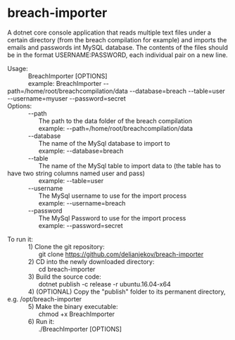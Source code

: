 # breach-importer
A dotnet core console application that reads multiple text files under a certain directory (from the breach compilation for example) and imports the emails and passwords int MySQL database. The contents of the files should be in the format USERNAME:PASSWORD, each individual pair on a new line.

Usage:  
&nbsp;&nbsp;&nbsp;&nbsp;&nbsp;&nbsp;&nbsp;&nbsp;&nbsp;&nbsp;&nbsp;&nbsp;BreachImporter [OPTIONS]  
&nbsp;&nbsp;&nbsp;&nbsp;&nbsp;&nbsp;&nbsp;&nbsp;&nbsp;&nbsp;&nbsp;&nbsp;example: BreachImporter --path=/home/root/breachcompilation/data --database=breach --table=user --username=myuser --password=secret  
Options:  
&nbsp;&nbsp;&nbsp;&nbsp;&nbsp;&nbsp;&nbsp;&nbsp;&nbsp;&nbsp;&nbsp;&nbsp;--path  
&nbsp;&nbsp;&nbsp;&nbsp;&nbsp;&nbsp;&nbsp;&nbsp;&nbsp;&nbsp;&nbsp;&nbsp;&nbsp;&nbsp;&nbsp;&nbsp;&nbsp;&nbsp;The path to the data folder of the breach compilation  
&nbsp;&nbsp;&nbsp;&nbsp;&nbsp;&nbsp;&nbsp;&nbsp;&nbsp;&nbsp;&nbsp;&nbsp;&nbsp;&nbsp;&nbsp;&nbsp;&nbsp;&nbsp;example: --path=/home/root/breachcompilation/data  
&nbsp;&nbsp;&nbsp;&nbsp;&nbsp;&nbsp;&nbsp;&nbsp;&nbsp;&nbsp;&nbsp;&nbsp;--database  
&nbsp;&nbsp;&nbsp;&nbsp;&nbsp;&nbsp;&nbsp;&nbsp;&nbsp;&nbsp;&nbsp;&nbsp;&nbsp;&nbsp;&nbsp;&nbsp;&nbsp;&nbsp;The name of the MySql database to import to  
&nbsp;&nbsp;&nbsp;&nbsp;&nbsp;&nbsp;&nbsp;&nbsp;&nbsp;&nbsp;&nbsp;&nbsp;&nbsp;&nbsp;&nbsp;&nbsp;&nbsp;&nbsp;example: --database=breach  
&nbsp;&nbsp;&nbsp;&nbsp;&nbsp;&nbsp;&nbsp;&nbsp;&nbsp;&nbsp;&nbsp;&nbsp;--table  
&nbsp;&nbsp;&nbsp;&nbsp;&nbsp;&nbsp;&nbsp;&nbsp;&nbsp;&nbsp;&nbsp;&nbsp;&nbsp;&nbsp;&nbsp;&nbsp;&nbsp;&nbsp;The name of the MySql table to import data to (the table has to have two string columns named user and pass)  
&nbsp;&nbsp;&nbsp;&nbsp;&nbsp;&nbsp;&nbsp;&nbsp;&nbsp;&nbsp;&nbsp;&nbsp;&nbsp;&nbsp;&nbsp;&nbsp;&nbsp;&nbsp;example: --table=user  
&nbsp;&nbsp;&nbsp;&nbsp;&nbsp;&nbsp;&nbsp;&nbsp;&nbsp;&nbsp;&nbsp;&nbsp;--username  
&nbsp;&nbsp;&nbsp;&nbsp;&nbsp;&nbsp;&nbsp;&nbsp;&nbsp;&nbsp;&nbsp;&nbsp;&nbsp;&nbsp;&nbsp;&nbsp;&nbsp;&nbsp;The MySql username to use for the import process  
&nbsp;&nbsp;&nbsp;&nbsp;&nbsp;&nbsp;&nbsp;&nbsp;&nbsp;&nbsp;&nbsp;&nbsp;&nbsp;&nbsp;&nbsp;&nbsp;&nbsp;&nbsp;example: --username=breach  
&nbsp;&nbsp;&nbsp;&nbsp;&nbsp;&nbsp;&nbsp;&nbsp;&nbsp;&nbsp;&nbsp;&nbsp;--password  
&nbsp;&nbsp;&nbsp;&nbsp;&nbsp;&nbsp;&nbsp;&nbsp;&nbsp;&nbsp;&nbsp;&nbsp;&nbsp;&nbsp;&nbsp;&nbsp;&nbsp;&nbsp;The MySql Password to use for the import process  
&nbsp;&nbsp;&nbsp;&nbsp;&nbsp;&nbsp;&nbsp;&nbsp;&nbsp;&nbsp;&nbsp;&nbsp;&nbsp;&nbsp;&nbsp;&nbsp;&nbsp;&nbsp;example: --password=secret  
          
To run it:  
&nbsp;&nbsp;&nbsp;&nbsp;&nbsp;&nbsp;&nbsp;&nbsp;&nbsp;&nbsp;&nbsp;&nbsp;1) Clone the git repository:  
&nbsp;&nbsp;&nbsp;&nbsp;&nbsp;&nbsp;&nbsp;&nbsp;&nbsp;&nbsp;&nbsp;&nbsp;&nbsp;&nbsp;&nbsp;&nbsp;&nbsp;&nbsp;git clone https://github.com/delianjekov/breach-importer  
&nbsp;&nbsp;&nbsp;&nbsp;&nbsp;&nbsp;&nbsp;&nbsp;&nbsp;&nbsp;&nbsp;&nbsp;2) CD into the newly downloaded directory:  
&nbsp;&nbsp;&nbsp;&nbsp;&nbsp;&nbsp;&nbsp;&nbsp;&nbsp;&nbsp;&nbsp;&nbsp;&nbsp;&nbsp;&nbsp;&nbsp;&nbsp;&nbsp;cd breach-importer  
&nbsp;&nbsp;&nbsp;&nbsp;&nbsp;&nbsp;&nbsp;&nbsp;&nbsp;&nbsp;&nbsp;&nbsp;3) Build the source code:   
&nbsp;&nbsp;&nbsp;&nbsp;&nbsp;&nbsp;&nbsp;&nbsp;&nbsp;&nbsp;&nbsp;&nbsp;&nbsp;&nbsp;&nbsp;&nbsp;&nbsp;&nbsp;dotnet publish -c release -r ubuntu.16.04-x64  
&nbsp;&nbsp;&nbsp;&nbsp;&nbsp;&nbsp;&nbsp;&nbsp;&nbsp;&nbsp;&nbsp;&nbsp;4) (OPTIONAL) Copy the "publish" folder to its permanent directory, e.g. /opt/breach-importer  
&nbsp;&nbsp;&nbsp;&nbsp;&nbsp;&nbsp;&nbsp;&nbsp;&nbsp;&nbsp;&nbsp;&nbsp;5) Make the binary executable:  
&nbsp;&nbsp;&nbsp;&nbsp;&nbsp;&nbsp;&nbsp;&nbsp;&nbsp;&nbsp;&nbsp;&nbsp;&nbsp;&nbsp;&nbsp;&nbsp;&nbsp;&nbsp;chmod +x BreachImporter  
&nbsp;&nbsp;&nbsp;&nbsp;&nbsp;&nbsp;&nbsp;&nbsp;&nbsp;&nbsp;&nbsp;&nbsp;6) Run it:  
&nbsp;&nbsp;&nbsp;&nbsp;&nbsp;&nbsp;&nbsp;&nbsp;&nbsp;&nbsp;&nbsp;&nbsp;&nbsp;&nbsp;&nbsp;&nbsp;&nbsp;&nbsp;./BreachImporter [OPTIONS]  

